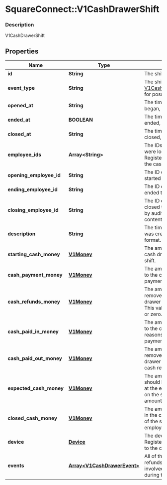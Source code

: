 # SquareConnect::V1CashDrawerShift

### Description

V1CashDrawerShift

## Properties
Name | Type | Description | Notes
------------ | ------------- | ------------- | -------------
**id** | **String** | The shift&#39;s unique ID. | [optional] 
**event_type** | **String** | The shift&#39;s current state. See [V1CashDrawerShiftEventType](#type-v1cashdrawershifteventtype) for possible values | [optional] 
**opened_at** | **String** | The time when the shift began, in ISO 8601 format. | [optional] 
**ended_at** | **BOOLEAN** | The time when the shift ended, in ISO 8601 format. | [optional] 
**closed_at** | **String** | The time when the shift was closed, in ISO 8601 format. | [optional] 
**employee_ids** | **Array&lt;String&gt;** | The IDs of all employees that were logged into Square Register at some point during the cash drawer shift. | [optional] 
**opening_employee_id** | **String** | The ID of the employee that started the cash drawer shift. | [optional] 
**ending_employee_id** | **String** | The ID of the employee that ended the cash drawer shift. | [optional] 
**closing_employee_id** | **String** | The ID of the employee that closed the cash drawer shift by auditing the cash drawer&#39;s contents. | [optional] 
**description** | **String** | The time when the timecard was created, in ISO 8601 format. | [optional] 
**starting_cash_money** | [**V1Money**](V1Money.md) | The amount of money in the cash drawer at the start of the shift. | [optional] 
**cash_payment_money** | [**V1Money**](V1Money.md) | The amount of money added to the cash drawer from cash payments. | [optional] 
**cash_refunds_money** | [**V1Money**](V1Money.md) | The amount of money removed from the cash drawer from cash refunds. This value is always negative or zero. | [optional] 
**cash_paid_in_money** | [**V1Money**](V1Money.md) | The amount of money added to the cash drawer for reasons other than cash payments. | [optional] 
**cash_paid_out_money** | [**V1Money**](V1Money.md) | The amount of money removed from the cash drawer for reasons other than cash refunds. | [optional] 
**expected_cash_money** | [**V1Money**](V1Money.md) | The amount of money that should be in the cash drawer at the end of the shift, based on the shift&#39;s other money amounts. | [optional] 
**closed_cash_money** | [**V1Money**](V1Money.md) | The amount of money found in the cash drawer at the end of the shift by an auditing employee. | [optional] 
**device** | [**Device**](Device.md) | The device running Square Register that was connected to the cash drawer. | [optional] 
**events** | [**Array&lt;V1CashDrawerEvent&gt;**](V1CashDrawerEvent.md) | All of the events (payments, refunds, and so on) that involved the cash drawer during the shift. | [optional] 


